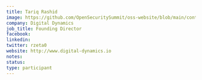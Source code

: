 ```yaml
---
title: Tariq Rashid
image: https://github.com/OpenSecuritySummit/oss-website/blob/main/content/participant/images/tariq.png?raw=true
company: Digital Dynamics
job_title: Founding Director
facebook:
linkedin: 
twitter: rzeta0
website: http://www.digital-dynamics.io
notes:
status: 
type: participant
---
```

